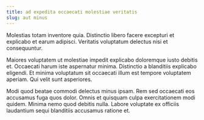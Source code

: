 ```yaml
---
title: ad expedita occaecati molestiae veritatis
slug: aut minus
---
```


Molestias totam inventore quia. Distinctio libero facere excepturi et explicabo et earum adipisci. Veritatis voluptatum delectus nisi et consequuntur.

Maiores voluptatem ut molestiae impedit explicabo doloremque iusto debitis et. Occaecati harum iste aspernatur minima. Distinctio a blanditiis explicabo eligendi. Et minima voluptatum sit occaecati illum est tempore voluptatem aperiam. Qui velit sunt asperiores.

Modi quod beatae commodi delectus minus ipsam. Rem sed occaecati eos accusamus fuga quos dolor. Omnis et quisquam culpa exercitationem modi quidem. Minima nemo quod debitis nulla. Labore voluptate ex officiis laudantium sequi blanditiis accusamus ratione et.
